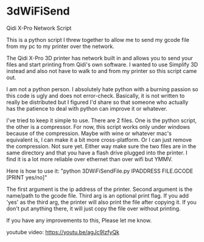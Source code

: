 # 3dWiFiSend
Qidi X-Pro Network Script


This is a python script I threw together to allow me to send my gcode file from my pc to my printer over the network.

The Qidi X-Pro 3D printer has network built in and allows you to send your files and start printing from Qidi's own software. I wanted to use Simplify 3D instead and also not have to walk to and from my printer so this script came out.

I am not a python person. I absolutely hate python with a burning passion so this code is ugly and does not error-check. Basically, it is not written to really be distributed but I figured I'd share so that someone who actually has the patience to deal with python can improve it or whatever.

I've tried to keep it simple to use. There are 2 files. One is the python script, the other is a compressor. For now, this script works only under windows because of the compression. Maybe with wine or whatever mac's equivalent is, I can make it a bit more cross-platform. Or I can just remove the compression. Not sure yet. Either way make sure the two files are in the same directory and that you have a flash drive plugged into the printer. I find it is a lot more reliable over ethernet than over wifi but YMMV. 

Here is how to use it:
"python 3DWiFiSendFile.py IPADDRESS FILE.GCODE [PRINT yes/no]"

The first argument is the ip address of the printer. Second argument is the name/path to the gcode file. Third arg is an optional print flag. If you add 'yes' as the third arg, the printer will also print the file after copying it. If you don't put anything there, it will just copy the file over without printing.

If you have any improvements to this, Please let me know.


youtube video:   https://youtu.be/agJc9IzfyQk